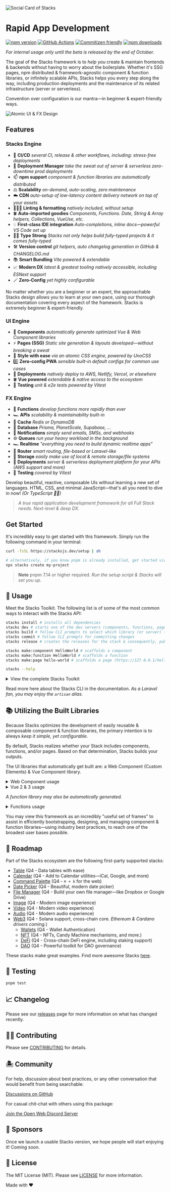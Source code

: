 ![Social Card of Stacks](.github/art/social.png)

# Rapid App Development

[![npm version][npm-version-src]][npm-version-href]
[![GitHub Actions][github-actions-src]][github-actions-href]
[![Commitizen friendly](https://img.shields.io/badge/commitizen-friendly-brightgreen.svg)](http://commitizen.github.io/cz-cli/)
[![npm downloads][npm-downloads-src]][npm-downloads-href]
<!-- [![Codecov][codecov-src]][codecov-href] -->

_For internal usage only until the beta is released by the end of October._

The goal of the Stacks framework is to _help you_ create & maintain frontends & backends without having to worry about the boilerplate. Whether it's SSG pages, npm distributed & framework-agnostic component & function libraries, or infinitely scalable APIs, Stacks helps you every step along the way, including production deployments and the maintenance of its related infrastructure (server or serverless).

Convention over configuration is our mantra—in beginner & expert-friendly ways.

![Atomic UI & FX Design](./apps/site/images/diagram.png)

## Features

### Stacks Engine

- 🤖 **CI/CD** _several CI, release & other workflows, including: stress-free deployments_
- 🚀 **Deployment Manager** _take the sweat out of server & serverless zero-downtime prod deployments_
- 📫 **npm support** _component & function libraries are automatically distributed_
- ⚖️ **Scalability** _on-demand, auto-scaling, zero maintenance_
- ☁️ **CDN** _auto-setup of low-latency content delivery network on top of your assets_
- 👩🏽‍🔧 **Linting & formatting** _natively included, without setup_
- 🍀 **Auto-imported goodies** _Components, Functions. Date, String & Array helpers, Collections, VueUse, etc._
- 💡 **First-class IDE integration** _Auto-completions, inline docs—powerful VS Code set up_
- 💪🏼 **Type Strong** _Stacks not only helps build fully-typed projects & it comes fully-typed_
- 🛠️ **Version control** _git helpers, auto changelog generation in GitHub & CHANGELOG.md_
- 📚 **Smart Bundling** _Vite powered & extendable_
- 📈 **Modern DX** _latest & greatest tooling natively accessible, including ESNext support_
- 🪄 **Zero-Config** _yet highly configurable_

No matter whether you are a beginner or an expert, the approachable Stacks design allows you to learn at your own pace, using our thorough documentation covering every aspect of the framework. Stacks is extremely beginner & expert-friendly.

### UI Engine

- 🧩 **Components** _automatically generate optimized Vue & Web Component libraries_
- ⚡️ **Pages (SSG)** _Static site generation & layouts developed—without breaking a sweat_
- 🎨 **Style with ease** _via an atomic CSS engine, powered by UnoCSS_
- 0️⃣ **Zero-config PWA** _sensible built-in default configs for common use cases_
- 🤖 **Deployments** _natively deploy to AWS, Netlify, Vercel, or elsewhere_
- 🍀 **Vue powered** _extendable & native access to the ecosystem_
- 🧪 **Testing** _unit & e2e tests powered by Vitest_

### FX Engine

- 🧩 **Functions** _develop functions more rapidly than ever_
- 🏎️ **APIs** _scalability & maintainability built-in_
- 💨 **Cache** _Redis or DynamoDB_
- 📀 **Database** _Prisma, PlanetScale, Supabase, ..._
- 📢 **Notifications** _simply send emails, SMSs, and webhooks_
- ⚙️ **Queues** _run your heavy workload in the background_
- 🏎️ **Realtime** _"everything you need to build dynamic realtime apps"_
- 🧭 **Router** _smart routing, file-based or Laravel-like_
- 💾 **Storage** _easily make use of local & remote storage/file systems_
- 🤖 **Deployments** _server & serverless deployment platform for your APIs (AWS support and more)_
- 🧪 **Testing** _covered by Vitest_

Develop beautiful, reactive, composable UIs without learning a new set of languages. HTML, CSS, and minimal JavaScript—that's all you need to dive in now! _(Or TypeScript ✌🏼)_

> _A true rapid application development framework for all Full Stack needs. Next-level & deep DX._

## Get Started

It's incredibly easy to get started with this framework. Simply run the following command in your terminal:

```bash
curl -fsSL https://stacksjs.dev/setup | sh

# alternatively, if you know pnpm is already installed, get started via:
npx stacks create my-project
```

> **Note**
> pnpm 7.14 or higher required. _Run the setup script & Stacks will set you up._

## 🤖 Usage

Meet the Stacks Toolkit. The following list is of some of the most common ways to interact with the Stacks API:

```bash
stacks install # installs all dependencies
stacks dev # starts one of the dev servers (components, functions, pages, or docs)
stacks build # follow CLI prompts to select which library (or server) to build
stacks commit # follow CLI prompts for committing changes
stacks release # creates the releases for the stack & consequently, publishes them to npm

stacks make:component HelloWorld # scaffolds a component
stacks make:function HelloWorld # scaffolds a function
stacks make:page hello-world # scaffolds a page (https://127.0.0.1/hello-world)

stacks --help
```

<details>
<summary>View the complete Stacks Toolkit</summary>

```bash
stacks --version # get the Stacks version
stacks --help # view help menu
# please note: you may suffix any command with the
# `command --help` flag to review the help menu

stacks install # installs your dependencies
stacks fresh # fresh reinstall of all deps
stacks clean # removes all your deps

stacks update # auto-update deps & the Stacks framework
stacks update:dependencies # auto-update deps & the Stacks framework
stacks update:framework # auto-update deps & the Stacks framework
stacks update:package-manager # auto-update deps & the Stacks framework
stacks update:node # update to latest project-defined node version
stacks update:all # update Node, package manager, framework, dependencies

# if you need any more info on any command listed here, you may suffix
# any of them via the "help option", i.e. `stacks ... --help`

stacks dev # start one of the dev servers (components, functions, pages, or docs)
stacks dev:components # start local playground dev server
stacks dev:pages # start local playground pages dev server
stacks dev:functions # stub local the functions
stacks dev:docs # start local docs dev server
stacks development # `stacks dev` alias

# for Laravel users, `serve` may be a more familiar command. Hence, we aliased it:
stacks serve
stacks serve:components
stacks serve:pages
stacks serve:functions
stacks serve:docs

# building for production (e.g. AWS, Google Cloud, npm, Vercel, Netlify, et al.)
stacks build # select a specific build (follow CLI prompts)
stacks build:components # build Vue component library & Web Component library
stacks build:vue-components # build Vue 2 & 3-ready Component library
stacks build:web-components # build framework agnostic Web Component library (i.e. Custom Elements)
stacks build:functions # build function library
stacks build:pages # build SSG pages
stacks build:all # build all your code

# `stacks build` aliases
stacks prod
stacks prod:components
stacks prod:vue-components
stacks prod:web-components
stacks prod:functions
stacks prod:pages
stacks prod:all
stacks production # `stacks prod` alias

# sets your application key
stacks key:generate

stacks make:stack project
stacks make:component HelloWorld
stacks make:function hello-world
stacks make:page hello-world
stacks make:lang de
stacks make:notification welcome-email
stacks make:database cars
stacks make:table brands
stacks make:migration create_cars_table
stacks make:factory cars
stacks make:seed cars

stacks lint # runs linter
stacks lint:fix # runs linter and fixes issues

stacks commit # follow CLI prompts for committing staged changes
stacks release # creates the releases for the stack & triggers the Release Action (workflow)
stacks changelog # generates CHANGELOG.md

# when deploying your app/s to a remote server or cloud provider
stacks deploy
stacks deploy:docs
stacks deploy:functions
stacks deploy:pages
stacks deploy:all

# select the example to run (follow CLI prompts)
stacks example
stacks example:vue
stacks example:web-components

# you likely won't need to run these commands as they are auto-triggered, but they are available
stacks generate
stacks generate:entries
stacks generate:vue-compat
stacks generate:web-types
stacks generate:vscode-custom-data
stacks generate:ide-helpers
stacks generate:component-meta
stacks generate:all

# generates your application key
stacks key:generate

# generate your TypeScript declarations
stacks types:generate
stacks types:fix

# test your stack
stacks test # runs test suite
stacks test:unit # runs unit tests
stacks test:e2e # runs e2e tests
stacks test:coverage # runs test coverage
stacks test:types # runs typecheck

# the CLI may be triggered in any
# of the following syntax:
stx fresh
stacks fresh
pnpm stx fresh
pnpm stacks fresh
pnpm artisan fresh
pnpm fresh
pnpm run fresh
pnpm run artisan fresh
```

</details>

Read more here about the Stacks CLI in the documentation. _As a Laravel fan, you may enjoy the `artisan` alias._

## 📚 Utilizing the Built Libraries

Because Stacks optimizes the development of easily reusable & composable component & function libraries, the primary intention is to always _keep it simple, yet configurable._

By default, Stacks realizes whether your Stack includes components, functions, and/or pages. Based on that determination, Stacks builds your outputs.

The UI libraries that automatically get built are: a Web Component (Custom Elements) & Vue Component library.

<details>
<summary>Web Component usage</summary>

```bash
npm install my-awesome-library
```

After you installed your Stacks generated library, you can use a "Custom Element" (Web Component) in the following way:

```html
<html>
  <body>
    <hello-world name="Jane Doe"></hello-world>
    <script src="my-awesome-library.js"></script>
  </body>
</html>
```

</details>

<details>
<summary>Vue 2 & 3 usage</summary>

```bash
npm install my-awesome-library
```

After you installed your Stacks generated library, you can use your Vue Components in the following way:

```vue
<script setup lang="ts">
import HelloWorld from 'my-awesome-library'
</script>

<template>
  <HelloWorld name="J Doe" />
</template>
```

</details>

_A function library may also be automatically generated._

<details>
<summary>Functions usage</summary>

```bash
npm install hello-world-library
```

After you installed your Stacks generated library, you can use your functions in the following way:

```ts
import { count, increment } from 'hello-world-fx'

console.log('count is', count)
increment()
console.log('increased count is', count)
```

</details>

You may view this framework as an incredibly "useful set of frames" to assist in efficiently bootstrapping, designing, and managing component & function libraries—using industry best practices, to reach one of the broadest user bases possible.

## 🚙 Roadmap

Part of the Stacks ecosystem are the following first-party supported stacks:

- [Table](https://github.com/stacksjs/table) (Q4 - Data tables with ease)
- [Calendar](https://github.com/stacksjs/calendar) (Q4 - Add to Calendar utilities—iCal, Google, and more)
- [Command Palette](https://github.com/stacksjs/command-palette) (Q4 - `⌘ + k` for the web)
- [Date Picker](https://github.com/stacksjs/date-picker) (Q4 - Beautiful, modern date picker)
- [File Manager](https://github.com/stacksjs/file-manager) (Q4 - Build your own file manager—like Dropbox or Google Drive)
- [Image](https://github.com/stacksjs/image) (Q4 - Modern image experience)
- [Video](https://github.com/stacksjs/video) (Q4 - Modern video experience)
- [Audio](https://github.com/stacksjs/audio) (Q4 - Modern audio experience)
- [Web3](https://github.com/stacksjs/web3) (Q4 - Solana support, cross-chain core. _Ethereum & Cardano drivers coming._)
  - [Wallets](https://github.com/stacksjs/wallets) (Q4 - Wallet Authentication)
  - [NFT](https://github.com/stacksjs/nft) (Q4 - NFTs, Candy Machine mechanisms, and more.)
  - [DeFi](https://github.com/stacksjs/defi) (Q4 - Cross-chain DeFi engine, including staking support)
  - [DAO](https://github.com/stacksjs/dao) (Q4 - Powerful toolkit for DAO governance)

These stacks make great examples. Find more awesome Stacks [here](https://github.com/stacksjs/awesome-stacks).

## 🧪 Testing

```bash
pnpm test
```

## 📈 Changelog

Please see our [releases](https://github.com/stacksjs/stacks/releases) page for more information on what has changed recently.

## 💪🏼 Contributing

Please see [CONTRIBUTING](.github/CONTRIBUTING.md) for details.

## 🏝 Community

For help, discussion about best practices, or any other conversation that would benefit from being searchable:

[Discussions on GitHub](https://github.com/stacksjs/stacks/discussions)

For casual chit-chat with others using this package:

[Join the Open Web Discord Server](https://discord.ow3.org)

## 📄 Sponsors

Once we launch a usable Stacks version, we hope people will start enjoying it! Coming soon.

## 📄 License

The MIT License (MIT). Please see [LICENSE](LICENSE.md) for more information.

Made with ❤️

<!-- Badges -->
[npm-version-src]: https://img.shields.io/npm/v/@stacksjs/stacks?style=flat-square
[npm-version-href]: https://npmjs.com/package/@stacksjs/stacks

[npm-downloads-src]: https://img.shields.io/npm/dm/@stacksjs/stacks?style=flat-square
[npm-downloads-href]: https://npmjs.com/package/@stacksjs/stacks

[github-actions-src]: https://img.shields.io/github/workflow/status/stacksjs/stacks/CI/main?style=flat-square
[github-actions-href]: https://github.com/stacksjs/stacks/actions?query=workflow%3Aci

<!-- [codecov-src]: https://img.shields.io/codecov/c/gh/stacksjs/stacks/main?style=flat-square
[codecov-href]: https://codecov.io/gh/stacksjs/stacks -->
